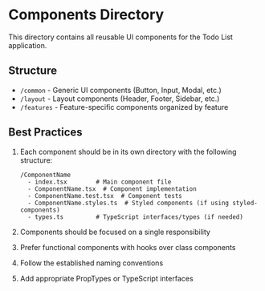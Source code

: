 # Components Directory

This directory contains all reusable UI components for the Todo List application.

## Structure

- `/common` - Generic UI components (Button, Input, Modal, etc.)
- `/layout` - Layout components (Header, Footer, Sidebar, etc.)
- `/features` - Feature-specific components organized by feature

## Best Practices

1. Each component should be in its own directory with the following structure:
   ```
   /ComponentName
     - index.tsx        # Main component file
     - ComponentName.tsx  # Component implementation
     - ComponentName.test.tsx  # Component tests
     - ComponentName.styles.ts  # Styled components (if using styled-components)
     - types.ts         # TypeScript interfaces/types (if needed)
   ```

2. Components should be focused on a single responsibility
3. Prefer functional components with hooks over class components
4. Follow the established naming conventions
5. Add appropriate PropTypes or TypeScript interfaces